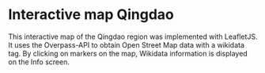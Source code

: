 # Interactive map Qingdao
This interactive map of the Qingdao region was implemented with LeafletJS. It uses the Overpass-API to obtain Open Street Map data with a wikidata tag. By clicking on markers on the map, Wikidata information is displayed on the Info screen.

